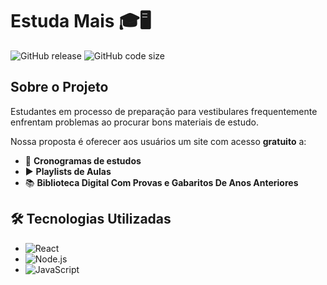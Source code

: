 # Estuda Mais 🎓🖥️

![GitHub release](https://img.shields.io/github/v/release/TiagoSantoss30/projeto-estuda-mais)
![GitHub code size](https://img.shields.io/github/languages/code-size/TiagoSantoss30/projeto-estuda-mais)


## Sobre o Projeto

Estudantes em processo de preparação para vestibulares frequentemente enfrentam problemas ao procurar bons materiais de estudo.

Nossa proposta é oferecer aos usuários um site com acesso **gratuito** a:
- 📅 **Cronogramas de estudos**
- ▶️ **Playlists de Aulas**
- 📚 **Biblioteca Digital Com Provas e Gabaritos De Anos Anteriores**

## 🛠️ Tecnologias Utilizadas

- ![React](https://img.shields.io/badge/React-61DAFB?logo=react&logoColor=white)
- ![Node.js](https://img.shields.io/badge/Node.js-339933?logo=node.js&logoColor=white)
- ![JavaScript](https://img.shields.io/badge/JavaScript-F7DF1E?logo=javascript&logoColor=black)

